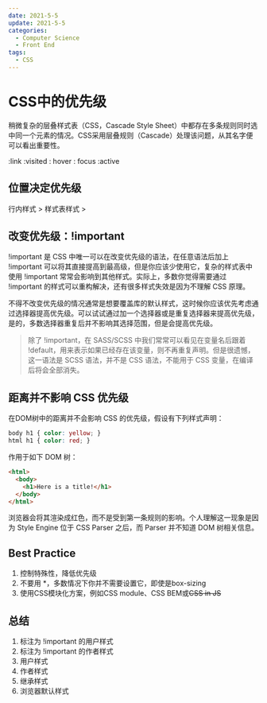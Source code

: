 ```yaml
---
date: 2021-5-5
update: 2021-5-5
categories:
  - Computer Science
  - Front End
tags:
  - CSS
---
```


# CSS中的优先级

稍微复杂的层叠样式表（CSS，Cascade Style Sheet）中都存在多条规则同时选中同一个元素的情况。CSS采用层叠规则（Cascade）处理该问题，从其名字便可以看出重要性。



:link :visited : hover : focus :active

## 位置决定优先级

行内样式 > 样式表样式 > 

## 改变优先级：!important

!important 是 CSS 中唯一可以在改变优先级的语法，在任意语法后加上 !important 可以将其直接提高到最高级，但是你应该少使用它，复杂的样式表中使用 !important 常常会影响到其他样式。实际上，多数你觉得需要通过 !important 的样式可以重构解决，还有很多样式失效是因为不理解 CSS 原理。

不得不改变优先级的情况通常是想要覆盖库的默认样式，这时候你应该优先考虑通过选择器提高优先级。可以试试通过加一个选择器或是重复选择器来提高优先级，是的，多数选择器重复后并不影响其选择范围，但是会提高优先级。

> 除了 !important，在 SASS/SCSS 中我们常常可以看见在变量名后跟着 !default，用来表示如果已经存在该变量，则不再重复声明。但是很遗憾，这一语法是 SCSS 语法，并不是 CSS 语法，不能用于 CSS 变量，在编译后将会全部消失。

## 距离并不影响 CSS 优先级

在DOM树中的距离并不会影响 CSS 的优先级，假设有下列样式声明：

```css
body h1 { color: yellow; }
html h1 { color: red; }
```

作用于如下 DOM 树：

```html
<html>
  <body>
    <h1>Here is a title!</h1>
  </body>
</html>
```

浏览器会将其渲染成红色，而不是受到第一条规则的影响。个人理解这一现象是因为 Style Engine 位于 CSS Parser 之后，而 Parser 并不知道 DOM 树相关信息。

## Best Practice

1. 控制特殊性，降低优先级
2. 不要用 \*，多数情况下你并不需要设置它，即使是box-sizing
3. 使用CSS模块化方案，例如CSS module、CSS BEM或~~CSS in JS~~

## 总结

1. 标注为 !important 的用户样式
2. 标注为 !important 的作者样式
3. 用户样式
4. 作者样式
5. 继承样式
6. 浏览器默认样式
